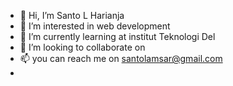 - 👋 Hi, I’m Santo L Harianja
- 👀 I’m interested in web development
- 🌱 I’m currently learning at institut Teknologi Del
- 💞️ I’m looking to collaborate on 
- 📫 you can  reach me on santolamsar@gmail.com
- 
<!---
santo02/santo02 is a ✨ special ✨ repository because its `README.md` (this file) appears on your GitHub profile.
You can click the Preview link to take a look at your changes.
--->
